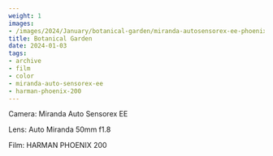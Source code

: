 ```yaml
---
weight: 1
images:
- /images/2024/January/botanical-garden/miranda-autosensorex-ee-phoenix-200/20240105-R1-00349-015A.jpg
title: Botanical Garden
date: 2024-01-03
tags:
- archive
- film
- color
- miranda-auto-sensorex-ee
- harman-phoenix-200
---
```


Camera: Miranda Auto Sensorex EE

Lens: Auto Miranda 50mm f1.8

Film: HARMAN PHOENIX 200